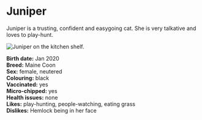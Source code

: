 # Juniper

Juniper is a trusting, confident and easygoing cat. She is very talkative and loves to play-hunt.

![Juniper on the kitchen shelf.](IMG_20230918_191011823.jpg)

**Birth date:** Jan 2020  
**Breed:** Maine Coon  
**Sex:** female, neutered  
**Colouring:** black  
**Vaccinated:** yes  
**Micro-chipped:** yes  
**Health issues:** none  
**Likes:** play-hunting, people-watching, eating grass  
**Dislikes:** Hemlock being in her face